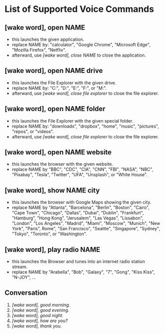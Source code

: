 List of Supported Voice Commands
================================

[wake word], open NAME
----------------------
* this launches the given application.
* replace NAME by: "calculator", "Google Chrome", "Microsoft Edge", "Mozilla Firefox", "Netflix".
* afterward, use *[wake word], close NAME* to close the application.


[wake word], open NAME drive
----------------------------
* this launches the File Explorer with the given drive.
* replace NAME by: "C:", "D:", "E:", "F:", or "M:".
* afterward, use *[wake word], close file explorer* to close the file explorer.


[wake word], open NAME folder
-----------------------------
* this launches the File Explorer with the given special folder.
* replace NAME by: "downloads", "dropbox", "home", "music", "pictures", "repos", or "videos".
* afterward, use *[wake word], close file explorer* to close the file explorer.


[wake word], open NAME website
------------------------------
* this launches the browser with the given website.
* replace NAME by "BBC", "CDC", "CIA", "CNN", "FBI", "NASA", "NBC", "Pixabay", "Tesla", "Twitter", "UFA", "Unsplash", or "White House".


[wake word], show NAME city
---------------------------
* this launches the browser with Google Maps showing the given city.
* replace NAME by "Atlanta", "Barcelona", "Berlin", "Boston", "Cairo", "Cape Town", "Chicago", "Dallas", "Dubai", "Dublin", "Frankfurt", "Hamburg", "Hong Kong", "Jerusalem", "Las Vegas", "Lissabon", "London", "Los Angeles", "Madrid", "Miami", "Moscow", "Munich", "New York", "Paris", Rome", "San Francisco", "Seattle", "Singapore", "Sydney", "Tokyo", "Toronto", or "Washington".


[wake word], play radio NAME
----------------------------
* this launches the Browser and tunes into an internet radio station stream.
* replace NAME by "Arabella", "Bob", "Galaxy", "7", "Gong", "Kiss Kiss", "N-JOY", ...


Conversation
------------
1. *[wake word], good morning.*
2. *[wake word], good evening.*
3. *[wake word], good night.*
4. *[wake word], how are you?*
5. *[wake word], thank you.*
